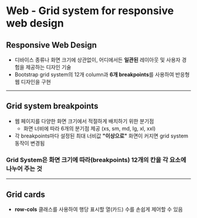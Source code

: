# Web - Grid system for responsive web design

## Responsive Web Design
 - 디바이스 종류나 화면 크기에 상관없이, 어디에서든 **일관된** 레이아웃 및 사용자 경험을 제공하는 디자인 기술
 - Bootstrap grid system의 12개 column과 **6개 breakpoints**를 사용하여 반응형 웹 디자인을 구현

---

## Grid system breakpoints
 - 웹 페이지를 다양한 화면 크기에서 적절하게 배치하기 위한 분기점
     - 화면 너비에 따라 6개의 분기점 제공 (xs, sm, md, lg, xl, xxl)
 - 각 breakpoints마다 설정된 최대 너비값 **"이상으로"** 화면이 커지면 grid system 동작이 변경됨

### Grid System은 화면 크기에 따라(breakpoints) 12개의 칸을 각 요소에 나누어 주는 것

---

## Grid cards
 - **row-cols** 클래스를 사용하여 행당 표시할 열(카드) 수를 손쉽게 제어할 수 있음